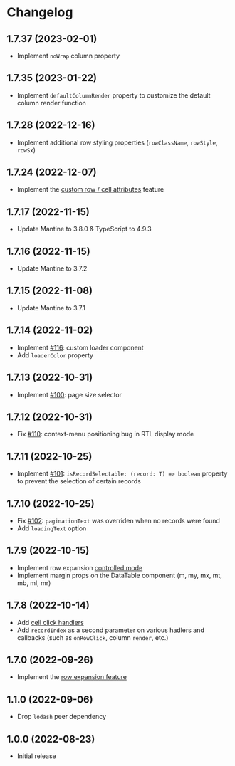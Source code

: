 # Changelog

## 1.7.37 (2023-02-01)
- Implement `noWrap` column property

## 1.7.35 (2023-01-22)
- Implement `defaultColumnRender` property to customize the default column render function

## 1.7.28 (2022-12-16)
- Implement additional row styling properties (`rowClassName`, `rowStyle`, `rowSx`)

## 1.7.24 (2022-12-07)
- Implement the [custom row / cell attributes](https://icflorescu.github.io/mantine-datatable/examples/custom-row-or-cell-attributes) feature

## 1.7.17 (2022-11-15)
- Update Mantine to 3.8.0 & TypeScript to 4.9.3

## 1.7.16 (2022-11-15)
- Update Mantine to 3.7.2

## 1.7.15 (2022-11-08)
- Update Mantine to 3.7.1

## 1.7.14 (2022-11-02)
- Implement [#116](https://github.com/icflorescu/mantine-datatable/issues/116): custom loader component
- Add `loaderColor` property

## 1.7.13 (2022-10-31)
- Implement [#100](https://github.com/icflorescu/mantine-datatable/issues/100): page size selector

## 1.7.12 (2022-10-31)
- Fix [#110](https://github.com/icflorescu/mantine-datatable/issues/110): context-menu positioning bug in RTL display mode

## 1.7.11 (2022-10-25)
- Implement [#101](https://github.com/icflorescu/mantine-datatable/issues/101): `isRecordSelectable: (record: T) => boolean` property to prevent the selection of certain records

## 1.7.10 (2022-10-25)
- Fix [#102](https://github.com/icflorescu/mantine-datatable/issues/102): `paginationText` was overriden when no records were found
- Add `loadingText` option

## 1.7.9 (2022-10-15)
- Implement row expansion [controlled mode](https://icflorescu.github.io/mantine-datatable/examples/row-expansion-examples)
- Implement margin props on the DataTable component (m, my, mx, mt, mb, ml, mr)

## 1.7.8 (2022-10-14)
- Add [cell click handlers](https://icflorescu.github.io/mantine-datatable/examples/handling-cell-clicks)
- Add `recordIndex` as a second parameter on various hadlers and callbacks (such as `onRowClick`, column `render`, etc.)

## 1.7.0 (2022-09-26)
- Implement the [row expansion feature](https://icflorescu.github.io/mantine-datatable/examples/expanding-rows)

## 1.1.0 (2022-09-06)
- Drop `lodash` peer dependency

## 1.0.0 (2022-08-23)
- Initial release
